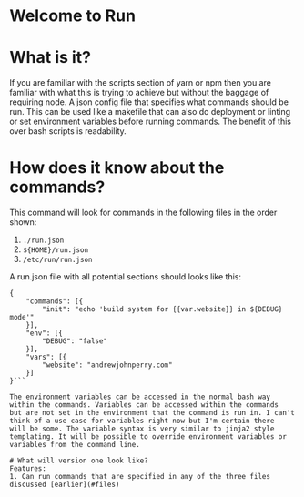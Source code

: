 # Welcome to Run

# What is it?
If you are familiar with the scripts section of yarn or npm then you are familiar with what this is trying to achieve but without the baggage of requiring node. A json config file that specifies what commands should be run. This can be used like a makefile that can also do deployment or linting or set environment variables before running commands. The benefit of this over bash scripts is readability.

# How does it know about the commands? <a id="files"></a>
This command will look for commands in the following files in the order shown:
1. ```./run.json```
2. ```${HOME}/run.json```
3. ```/etc/run/run.json```

A run.json file with all potential sections should looks like this:
```
{
	"commands": [{
		"init": "echo 'build system for {{var.website}} in ${DEBUG} mode'"
	}],
	"env": [{
		"DEBUG": "false"
	}],
	"vars": [{
		"website": "andrewjohnperry.com"
	}]
}```

The environment variables can be accessed in the normal bash way within the commands. Variables can be accessed within the commands
but are not set in the environment that the command is run in. I can't think of a use case for variables right now but I'm certain there
will be some. The variable syntax is very similar to jinja2 style templating. It will be possible to override environment variables or variables from the command line.

# What will version one look like?
Features:
1. Can run commands that are specified in any of the three files discussed [earlier](#files)


